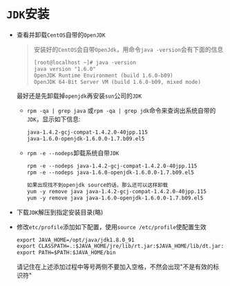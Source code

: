 # `JDK`安装

- 查看并卸载`CentOS`自带的`OpenJDK`

  > 安装好的`CentOS`会自带`OpenJdk`，用命令`java -version`会有下面的信息
  >
  > ```reStructuredText
  > [root@localhost ~]# java -version
  > java version "1.6.0"
  > OpenJDK Runtime Environment (build 1.6.0-b09)
  > OpenJDK 64-Bit Server VM (build 1.6.0-b09, mixed mode)
  > ```

  最好还是先卸载掉`openjdk`再安装`sun`公司的`JDK`

  - `rpm -qa | grep java` 或`rpm -qa | grep jdk`命令来查询出系统自带的`JDK`，显示如下信息:

    ```reStructuredText
    java-1.4.2-gcj-compat-1.4.2.0-40jpp.115
    java-1.6.0-openjdk-1.6.0.0-1.7.b09.el5
    ```

  - `rpm -e --nodeps`卸载系统自带`JDK`

    ```reStructuredText
    rpm -e --nodeps java-1.4.2-gcj-compat-1.4.2.0-40jpp.115
    rpm -e --nodeps java-1.6.0-openjdk-1.6.0.0-1.7.b09.el5
    
    如果出现找不到openjdk source的话，那么还可以这样卸载
    yum -y remove java java-1.4.2-gcj-compat-1.4.2.0-40jpp.115
    yum -y remove java java-1.6.0-openjdk-1.6.0.0-1.7.b09.el5
    ```

- 下载`JDK`解压到指定安装目录(略)

- 修改`etc/profile`添加如下配置，使用`source /etc/profile`使配置生效

  ```reStructuredText
  export JAVA_HOME=/opt/java/jdk1.8.0_91
  export CLASSPATH=.:$JAVA_HOME/jre/lib/rt.jar:$JAVA_HOME/lib/dt.jar:$JAVA_HOME/lib/tools.jar
  export PATH=$PATH:$JAVA_HOME/bin
  ```

  请记住在上述添加过程中等号两侧不要加入空格，不然会出现"不是有效的标识符"